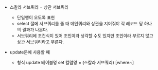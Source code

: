 
- 스칼라 서브쿼리 = 상관 서브쿼리
	- 단일행이 오도록 표현
	- select 절에 서브쿼리를 줄 때 메인쿼리와 상관을 지어줘야
		각 레코드 당 하나의 결과가 나온다.
	- 서브쿼리에 조건식이 있어 조인이라 생각할 수도 있지만 조인이라 부르지 않고
		상관 서브쿼리라고 부른다.

- update문에 사용할 때
	- 형식
		update 테이블명 set 칼럼명 = (스칼라 서브쿼리) \[where~\]